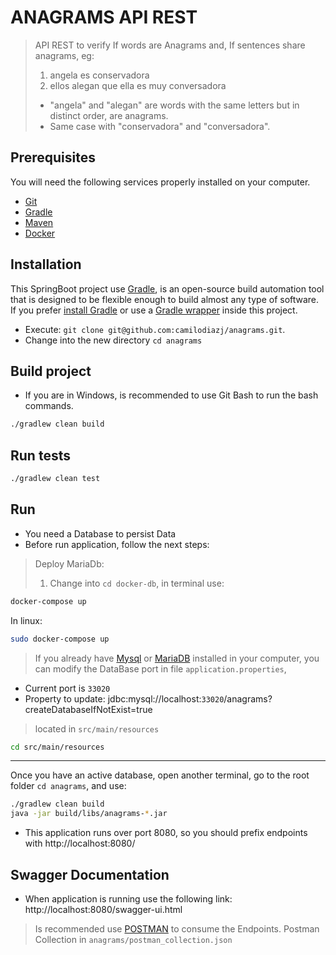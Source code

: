 # ANAGRAMS API REST

> API REST to verify If words are Anagrams and, If sentences share anagrams, eg:  
> 1. angela es conservadora
> 2. ellos alegan que ella es muy conversadora
> - "angela" and "alegan" are words with the same letters but in distinct order, are anagrams.
> - Same case with "conservadora" and "conversadora".

## Prerequisites

You will need the following services properly installed on your computer.

* [Git](http://git-scm.com/)
* [Gradle](https://gradle.org)
* [Maven](https://maven.apache.org/)
* [Docker](https://docs.docker.com/)

## Installation

This SpringBoot project use [Gradle](http://www.gradle.org), 
is an open-source build automation tool that is designed to be flexible enough to build almost any type of software.
If you prefer [install Gradle](http://www.gradle.org/installation) or use a [Gradle wrapper](http://www.gradle.org/docs/current/userguide/gradle_wrapper.html) inside this project.

* Execute: `git clone git@github.com:camilodiazj/anagrams.git`.
* Change into the new directory `cd anagrams`

## Build project
* If you are in Windows, is recommended to use Git Bash to run the bash commands.

```bash
./gradlew clean build 
```

## Run tests

```bash
./gradlew clean test
```

## Run
- You need a Database to persist Data
- Before run application, follow the next steps:
> Deploy MariaDb:
> 1. Change into `cd docker-db`, in terminal use:
```bash
docker-compose up
```
In linux:
```bash
sudo docker-compose up
```

> If you already have [Mysql](https://www.mysql.com/) or [MariaDB](https://mariadb.org/) installed in
your computer, you can modify the DataBase port in file `application.properties`,
* Current port is `33020`
* Property to update: jdbc:mysql://localhost:`33020`/anagrams?createDatabaseIfNotExist=true
> located in `src/main/resources`
```bash
cd src/main/resources
```
---
Once you have an active database, open another terminal, go to the root folder `cd anagrams`, and use:

```bash
./gradlew clean build
java -jar build/libs/anagrams-*.jar
```

* This application runs over port 8080, so you should prefix endpoints with http://localhost:8080/
## Swagger Documentation
* When application is running use the following link:
http://localhost:8080/swagger-ui.html

> Is recommended use [POSTMAN](https://www.postman.com/) to consume the Endpoints.
> Postman Collection in `anagrams/postman_collection.json`  
